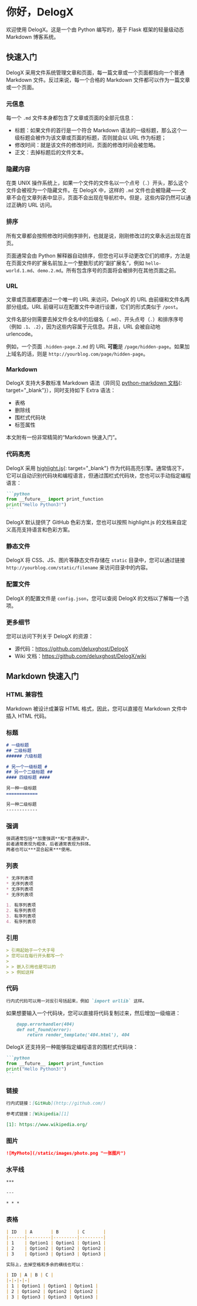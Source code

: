# 你好，DelogX

欢迎使用 DelogX。这是一个由 Python 编写的，基于 Flask 框架的轻量级动态 Markdown 博客系统。

## 快速入门

DelogX 采用文件系统管理文章和页面，每一篇文章或一个页面都指向一个普通 Markdown 文件。反过来说，每一个合格的 Markdown 文件都可以作为一篇文章或一个页面。

### 元信息

每一个 `.md` 文件本身都包含了文章或页面的全部元信息：

* 标题：如果文件的首行是一个符合 Markdown 语法的一级标题，那么这个一级标题会被作为该文章或页面的标题，否则就会以 URL 作为标题；
* 修改时间：就是该文件的修改时间，页面的修改时间会被忽略。
* 正文：去掉标题后的文件文本。

### 隐藏内容

在类 UNIX 操作系统上，如果一个文件的文件名以一个点号（`.`）开头，那么这个文件会被视为一个隐藏文件。在 DelogX 中，这样的 `.md` 文件也会被隐藏——文章不会在文章列表中显示，页面不会出现在导航栏中。但是，这些内容仍然可以通过正确的 URL 访问。

### 排序

所有文章都会按照修改时间倒序排列，也就是说，刚刚修改过的文章永远出现在首页。

页面通常会由 Python 解释器自动排序，但您也可以手动更改它们的顺序，方法是在页面文件的扩展名前加上一个整数形式的“副扩展名”，例如 `hello-world.1.md`、`demo.2.md`。所有包含序号的页面将会被排列在其他页面之前。

### URL

文章或页面都要通过一个唯一的 URL 来访问，DelogX 的 URL 由前缀和文件名两部分组成。URL 前缀可以在配置文件中进行设置，它们的形式类似于 `/post`。

文件名部分则需要去掉文件全名中的后缀名（`.md`）、开头点号（`.`）和排序序号（例如 `.1`、`.2`），因为这些内容属于元信息。并且，URL 会被自动地 urlencode。

例如，一个页面 `.hidden-page.2.md` 的 URL **可能**是 `/page/hidden-page`。如果加上域名的话，则是 `http://yourblog.com/page/hidden-page`。

### Markdown

DelogX 支持大多数标准 Markdown 语法（异同见 [python-markdown 文档]{: target="_blank"}），同时支持如下 Extra 语法：

* 表格
* 删除线
* 围栏式代码块
* 标签属性

本文附有一份非常精简的“Markdown 快速入门”。

[python-markdown 文档]: https://pythonhosted.org/Markdown/#differences

### 代码高亮

DelogX 采用 [highlight.js]{: target="_blank"} 作为代码高亮引擎。通常情况下，它可以自动识别代码块和编程语言，但通过围栏式代码块，您也可以手动指定编程语言：

````markdown
```python
from __future__ import print_function
print("Hello Python3!")
```
````

DelogX 默认提供了 GitHub 色彩方案，您也可以按照 highlight.js 的文档来自定义高亮支持语言和色彩方案。

[highlight.js]: https://highlightjs.org/

### 静态文件

DelogX 将 CSS、JS、图片等静态文件存储在 `static` 目录中，您可以通过链接 `http://yourblog.com/static/filename` 来访问目录中的内容。

### 配置文件

DelogX 的配置文件是 `config.json`，您可以查阅 DelogX 的文档以了解每一个选项。

### 更多细节

您可以访问下列关于 DelogX 的资源：

* 源代码：<https://github.com/deluxghost/DelogX>
* Wiki 文档：<https://github.com/deluxghost/DelogX/wiki>

## Markdown 快速入门

### HTML 兼容性

Markdown 被设计成兼容 HTML 格式，因此，您可以直接在 Markdown 文件中插入 HTML 代码。

### 标题

```markdown
# 一级标题
## 二级标题
###### 六级标题

# 另一个一级标题 #
## 另一个二级标题 ##
#### 四级标题 ####

另一种一级标题
============

另一种二级标题
------------
```

### 强调

```markdown
强调通常包括**加重强调**和*普通强调*。
前者通常表现为粗体，后者通常表现为斜体。
两者也可以***混合起来***使用。
```

### 列表

```markdown
* 无序列表项
* 无序列表项
* 无序列表项
* 无序列表项
```

```markdown
1. 有序列表项
2. 有序列表项
3. 有序列表项
4. 有序列表项
```

### 引用

```markdown
> 引用起始于一个大于号
> 您可以在每行开头都写一个
>
> > 嵌入引用也是可以的
> > 例如这样
```

### 代码

```markdown
行内式代码可以用一对反引号括起来，例如 `import urllib` 这样。
```

如果想要输入一个代码块，您可以直接将代码复制过来，然后增加一级缩进：

```markdown
    @app.errorhandler(404)
    def not_found(error):
        return render_template('404.html'), 404
```

DelogX 还支持另一种能够指定编程语言的围栏式代码块：

````markdown
```python
from __future__ import print_function
print("Hello Python3!")
```
````

### 链接

```markdown
行内式链接：[GitHub](http://github.com/)

参考式链接：[Wikipedia][1]

[1]: https://www.wikipedia.org/
```

### 图片

```markdown
![MyPhoto](/static/images/photo.png "一张图片")
```

### 水平线

```markdown
***

---

* * *
```

### 表格

```markdown
| ID   | A       | B       | C       |
|------|---------|---------|---------|
| 1    | Option1 | Option1 | Option1 |
| 2    | Option2 | Option2 | Option2 |
| 3    | Option3 | Option3 | Option3 |

实际上，去掉空格和多余的横线也可以：

| ID | A | B | C |
|-|-|-|-|
| 1 | Option1 | Option1 | Option1 |
| 2 | Option2 | Option2 | Option2 |
| 3 | Option3 | Option3 | Option3 |
```
